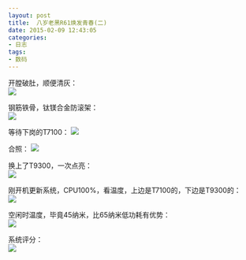 ```yaml
---
layout: post
title: 	八岁老黑R61焕发青春(二)
date: 2015-02-09 12:43:05
categories:
- 日志
tags:
- 数码
---
```


开膛破肚，顺便清灰：    
![](http://i1328.photobucket.com/albums/w532/xwlogic/IMG_20150209_100519975_zps2e547b97.jpg)    

钢筋铁骨，钛镁合金防滚架：    
![](http://i1328.photobucket.com/albums/w532/xwlogic/IMG_20150209_133611335_zpsa72faf89.jpg)    

等待下岗的T7100：
![](http://i1328.photobucket.com/albums/w532/xwlogic/IMG_20150209_133647680_HDR_zps2b6f197b.jpg)    

合照：
![](http://i1328.photobucket.com/albums/w532/xwlogic/IMG_20150209_162259905_zps7b9e11e5.jpg)    

换上了T9300，一次点亮：    
![](http://i1328.photobucket.com/albums/w532/xwlogic/a_zpsa995c6ac.png)  

刚开机更新系统，CPU100%，看温度，上边是T7100的，下边是T9300的：  
![](http://i1328.photobucket.com/albums/w532/xwlogic/2_zpse929f86f.png)  

空闲时温度，毕竟45纳米，比65纳米低功耗有优势：    
![](http://i1328.photobucket.com/albums/w532/xwlogic/65E068079898_zps744010f9.png)

系统评分：    
![](http://i1328.photobucket.com/albums/w532/xwlogic/65E068079898_zps2bd78bc7.png)
